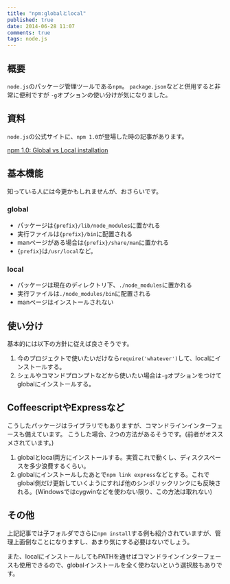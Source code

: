 ```yaml
---
title: "npm:globalとlocal"
published: true
date: 2014-06-28 11:07
comments: true
tags: node.js
---
```


## 概要

`node.js`のパッケージ管理ツールである`npm`。
`package.json`などと併用すると非常に便利ですが
`-g`オプションの使い分けが気になりました。

## 資料

`node.js`の公式サイトに、`npm 1.0`が登場した時の記事があります。

[npm 1.0: Global vs Local installation](http://blog.nodejs.org/2011/03/23/npm-1-0-global-vs-local-installation)

## 基本機能

知っている人には今更かもしれませんが、おさらいです。

### global

* パッケージは`{prefix}/lib/node_modules`に置かれる
* 実行ファイルは`{prefix}/bin`に配置される
* manページがある場合は`{prefix}/share/man`に置かれる
* `{prefix}`は`/usr/local`など。

### local

* パッケージは現在のディレクトリ下、`./node_modules`に置かれる
* 実行ファイルは`./node_modules/bin`に配置される
* manページはインストールされない

## 使い分け

基本的には以下の方針に従えば良さそうです。

1. 今のプロジェクトで使いたいだけなら`require('whatever')`して、localにインストールする。
1. シェルやコマンドプロンプトなどから使いたい場合は`-g`オプションをつけてglobalにインストールする。

## CoffeescriptやExpressなど

こうしたパッケージはライブラリでもありますが、コマンドラインインターフェースも備えています。
こうした場合、2つの方法があるそうです。(前者がオススメされています。)

1. globalとlocal両方にインストールする。実質これで動くし、ディスクスペースを多少浪費するくらい。
1. globalにインストールしたあとで`npm link express`などとする。これでglobal側だけ更新していくようにすれば他のシンボリックリンクにも反映される。(Windowsではcygwinなどを使わない限り、この方法は取れない)

## その他

上記記事では子フォルダでさらに`npm install`する例も紹介されていますが、管理上面倒なことになりますし、あまり気にする必要はないでしょう。

また、localにインストールしてもPATHを通せばコマンドラインインターフェースも使用できるので、globalインストールを全く使わないという選択肢もありです。
